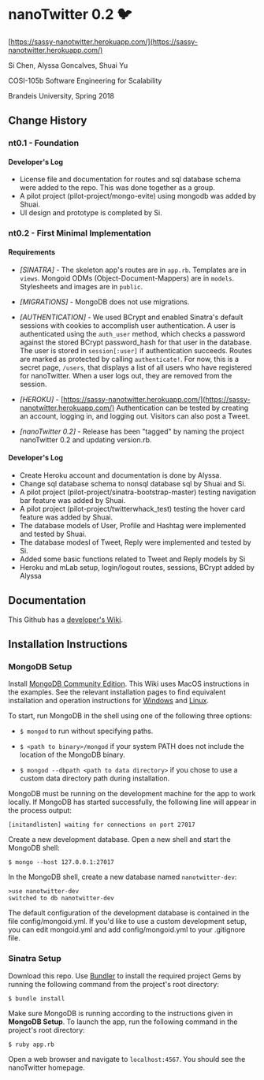 # nanoTwitter 0.2 :bird:

[https://sassy-nanotwitter.herokuapp.com/](https://sassy-nanotwitter.herokuapp.com/)

Si Chen, Alyssa Goncalves, Shuai Yu

COSI-105b Software Engineering for Scalability

Brandeis University, Spring 2018

## Change History

### nt0.1 - Foundation

#### Developer's Log

* License file and documentation for routes and sql database schema were added to the repo.  This was done together as a group.
* A pilot project (pilot-project/mongo-evite) using mongodb was added by Shuai.
* UI design and prototype is completed by Si.

### nt0.2 - First Minimal Implementation


#### Requirements

* *[SINATRA]* - The skeleton app's routes are in ```app.rb```.  Templates are in ```views```.   Mongoid ODMs (Object-Document-Mappers) are in ```models```.  Stylesheets and images are in ```public```.

* *[MIGRATIONS]* - MongoDB does not use migrations.

* *[AUTHENTICATION]* - We used BCrypt and enabled Sinatra's default sessions with cookies to accomplish user authentication.  A user is authenticated using the ```auth_user``` method, which checks a password against the stored BCrypt password_hash for that user in the database.  The user is stored in ```session[:user]``` if authentication succeeds.  Routes are marked as protected by calling ```authenticate!```.  For now, this is a secret page, ```/users```, that displays a list of all users who have registered for nanoTwitter.  When a user logs out, they are removed from the session.

* *[HEROKU]* - [https://sassy-nanotwitter.herokuapp.com/](https://sassy-nanotwitter.herokuapp.com/)  Authentication can be tested by creating an account, logging in, and logging out.  Visitors can also post a Tweet.

* *[nanoTwitter 0.2]* - Release has been "tagged" by naming the project nanoTwitter 0.2 and updating version.rb.

#### Developer's Log

* Create Heroku account and documentation is done by Alyssa.
* Change sql database schema to nonsql database sql by Shuai and Si.
* A pilot project (pilot-project/sinatra-bootstrap-master) testing navigation bar feature was added by Shuai.
* A pilot project (pilot-project/twitterwhack_test) testing the hover card feature was added by Shuai.
* The database models of User, Profile and Hashtag were implemented and tested by Shuai.
* The database modesl of Tweet, Reply were implemented and tested by Si.
* Added some basic functions related to Tweet and Reply models by Si
* Heroku and mLab setup, login/logout routes, sessions, BCrypt added by Alyssa


## Documentation

This Github has a [developer's Wiki](https://github.com/amgoncalves/sassy-twitter/wiki).

## Installation Instructions

### MongoDB Setup

Install [MongoDB Community Edition](https://docs.mongodb.com/manual/administration/install-community/).  This Wiki uses MacOS instructions in the examples.  See the relevant installation pages to find equivalent installation and operation instructions for [Windows](https://docs.mongodb.com/manual/tutorial/install-mongodb-on-windows/) and [Linux](https://docs.mongodb.com/manual/administration/install-on-linux/).
 
To start, run MongoDB in the shell using one of the following three options:

* ```$ mongod``` to run without specifying paths.

* ```$ <path to binary>/mongod``` if your system PATH does not include the location of the MongoDB binary.

* ```$ mongod --dbpath <path to data directory>``` if you chose to use a custom data directory path during installation.

MongoDB must be running on the development machine for the app to work locally.  If MongoDB has started successfully, the following line will appear in the process output:

```[initandlisten] waiting for connections on port 27017```

Create a new development database.  Open a new shell and start the MongoDB shell:

```$ mongo --host 127.0.0.1:27017```

In the MongoDB shell, create a new database named ```nanotwitter-dev```:

```
>use nanotwitter-dev
switched to db nanotwitter-dev
```

The default configuration of the development database is contained in the file config/mongoid.yml.  If you'd like to use a custom development setup, you can edit mongoid.yml and add config/mongoid.yml to your .gitignore file.

### Sinatra Setup

Download this repo.  Use [Bundler](http://bundler.io/) to install the required project Gems by running the following command from the project's root directory:

```$ bundle install```

Make sure MongoDB is running according to the instructions given in **MongoDB Setup**.  To launch the app, run the following command in the project's root directory:

```$ ruby app.rb```

Open a web browser and navigate to ```localhost:4567```.  You should see the nanoTwitter homepage.
